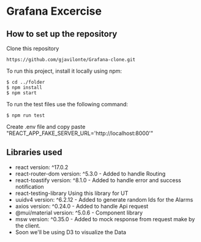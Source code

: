 # Grafana Excercise 

## How to set up the repository

Clone this repository

```
https://github.com/gjavilonte/Grafana-clone.git
```

To run this project, install it locally using npm:

```
$ cd ../folder
$ npm install
$ npm start
```

To run the test files use the following command:

```
$ npm run test
```
Create .env file and copy paste "REACT_APP_FAKE_SERVER_URL='http://localhost:8000'"

## Libraries used

- react version: ^17.0.2
- react-router-dom version: ^5.3.0 - Added to handle Routing
- react-toastify version: ^8.1.0 - Added to handle error and success notification
- react-testing-library Using this library for UT
- uuidv4 version: ^6.2.12 - Added to generate random Ids for the Alarms
- axios version: ^0.24.0 - Added to handle Api request
- @mui/material version: ^5.0.6 - Component library
- msw version: ^0.35.0 - Added to mock response from request make by the client.
- Soon we'll be using D3 to visualize the Data

